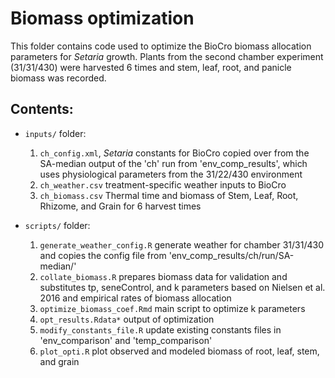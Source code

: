# Biomass optimization

This folder contains code used to optimize the BioCro biomass allocation parameters for *Setaria* growth. Plants from the second chamber experiment (31/31/430) were harvested 6 times and stem, leaf, root, and panicle biomass was recorded. 

## Contents:

* `inputs/` folder:
  1. `ch_config.xml`, *Setaria* constants for BioCro copied over from the SA-median output of the 'ch' run from 'env_comp_results', which uses physiological parameters from the 31/22/430 environment
  2. `ch_weather.csv` treatment-specific weather inputs to BioCro
  3. `ch_biomass.csv` Thermal time and biomass of Stem, Leaf, Root, Rhizome, and Grain for 6 harvest times

* `scripts/` folder:
  1. `generate_weather_config.R` generate weather for chamber 31/31/430 and copies the config file from 'env_comp_results/ch/run/SA-median/'
  2. `collate_biomass.R` prepares biomass data for validation and substitutes tp, seneControl, and k parameters based on Nielsen et al. 2016 and empirical rates of biomass allocation
  3. `optimize_biomass_coef.Rmd` main script to optimize k parameters
  4. `opt_results.Rdata*` output of optimization
  5. `modify_constants_file.R` update existing constants files in 'env_comparison' and 'temp_comparison'
  6. `plot_opti.R` plot observed and modeled biomass of root, leaf, stem, and grain